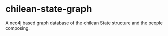 # chilean-state-graph
A neo4j based graph database of the chilean State structure and the people composing.

